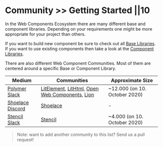 # Community >> Getting Started ||10

In the Web Components Ecosystem there are many different base and component libraries.
Depending on your requirements one might be more appropriate for your project than others.

If you want to build new component be sure to check out all [Base Libraries](./base-libraries.md).
If you want to use existing components then take a look at the [Component Libraries](./component-libraries.md).

There are also different Web Component Communities. Most of them are centered around a specific Base or Component Library.

| Medium                                                        | Communities                                                                                                                                                                                     | Approximate Size              |
| ------------------------------------------------------------- | ----------------------------------------------------------------------------------------------------------------------------------------------------------------------------------------------- | ----------------------------- |
| [Polymer Slack](https://www.polymer-project.org/slack-invite) | [LitElement](https://lit-element.polymer-project.org/), [LitHtml](https://lit-html.polymer-project.org/), [Open Web Components](https://open-wc.org/), [Lion](https://github.com/ing-bank/lion) | ~12.000 (on 10. October 2020) |
| [Shoelace Discord](https://discord.gg/mg8f26C)                | [Shoelace](https://shoelace.style/)                                                                                                                                                             | -                             |
| [Stencil Slack](https://stencil-worldwide.herokuapp.com/)     | [Stencil](https://stenciljs.com/)                                                                                                                                                               | ~4.000 (on 10. October 2020)  |

> Note: want to add another community to this list? Send us a pull request!
